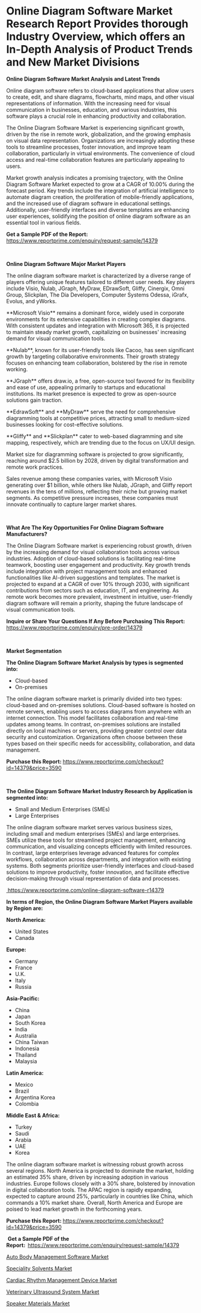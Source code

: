 <p><h1>Online Diagram Software Market Research Report Provides thorough Industry Overview, which offers an In-Depth Analysis of Product Trends and New Market Divisions</h1></p><p><strong>Online Diagram Software Market Analysis and Latest Trends</strong></p>
<p><p>Online diagram software refers to cloud-based applications that allow users to create, edit, and share diagrams, flowcharts, mind maps, and other visual representations of information. With the increasing need for visual communication in businesses, education, and various industries, this software plays a crucial role in enhancing productivity and collaboration.</p><p>The Online Diagram Software Market is experiencing significant growth, driven by the rise in remote work, globalization, and the growing emphasis on visual data representation. Organizations are increasingly adopting these tools to streamline processes, foster innovation, and improve team collaboration, particularly in virtual environments. The convenience of cloud access and real-time collaboration features are particularly appealing to users.</p><p>Market growth analysis indicates a promising trajectory, with the Online Diagram Software Market expected to grow at a CAGR of 10.00% during the forecast period. Key trends include the integration of artificial intelligence to automate diagram creation, the proliferation of mobile-friendly applications, and the increased use of diagram software in educational settings. Additionally, user-friendly interfaces and diverse templates are enhancing user experiences, solidifying the position of online diagram software as an essential tool in various fields.</p></p>
<p><strong>Get a Sample PDF of the Report:&nbsp;</strong> <a href="https://www.reportprime.com/enquiry/request-sample/14379?utm_campaign=1094&utm_medium=2&utm_source=Github&utm_content=ia&utm_term=29112024&utm_id=online-diagram-software">https://www.reportprime.com/enquiry/request-sample/14379</a></p>
<p>&nbsp;</p>
<p><strong>Online Diagram Software Major Market Players</strong></p>
<p><p>The online diagram software market is characterized by a diverse range of players offering unique features tailored to different user needs. Key players include Visio, Nulab, JGraph, MyDraw, EDrawSoft, Gliffy, Cinergix, Omni Group, Slickplan, The Dia Developers, Computer Systems Odessa, iGrafx, Evolus, and yWorks. </p><p>**Microsoft Visio** remains a dominant force, widely used in corporate environments for its extensive capabilities in creating complex diagrams. With consistent updates and integration with Microsoft 365, it is projected to maintain steady market growth, capitalizing on businesses' increasing demand for visual communication tools.</p><p>**Nulab**, known for its user-friendly tools like Cacoo, has seen significant growth by targeting collaborative environments. Their growth strategy focuses on enhancing team collaboration, bolstered by the rise in remote working. </p><p>**JGraph** offers draw.io, a free, open-source tool favored for its flexibility and ease of use, appealing primarily to startups and educational institutions. Its market presence is expected to grow as open-source solutions gain traction.</p><p>**EdrawSoft** and **MyDraw** serve the need for comprehensive diagramming tools at competitive prices, attracting small to medium-sized businesses looking for cost-effective solutions.</p><p>**Gliffy** and **Slickplan** cater to web-based diagramming and site mapping, respectively, which are trending due to the focus on UX/UI design.</p><p>Market size for diagramming software is projected to grow significantly, reaching around $2.5 billion by 2028, driven by digital transformation and remote work practices. </p><p>Sales revenue among these companies varies, with Microsoft Visio generating over $1 billion, while others like Nulab, JGraph, and Gliffy report revenues in the tens of millions, reflecting their niche but growing market segments. As competitive pressure increases, these companies must innovate continually to capture larger market shares.</p></p>
<p>&nbsp;</p>
<p><strong>What Are The Key Opportunities For Online Diagram Software Manufacturers?</strong></p>
<p><p>The Online Diagram Software market is experiencing robust growth, driven by the increasing demand for visual collaboration tools across various industries. Adoption of cloud-based solutions is facilitating real-time teamwork, boosting user engagement and productivity. Key growth trends include integration with project management tools and enhanced functionalities like AI-driven suggestions and templates. The market is projected to expand at a CAGR of over 10% through 2030, with significant contributions from sectors such as education, IT, and engineering. As remote work becomes more prevalent, investment in intuitive, user-friendly diagram software will remain a priority, shaping the future landscape of visual communication tools.</p></p>
<p><strong>Inquire or Share Your Questions If Any Before Purchasing This Report:</strong> <a href="https://www.reportprime.com/enquiry/pre-order/14379?utm_campaign=1094&utm_medium=2&utm_source=Github&utm_content=ia&utm_term=29112024&utm_id=online-diagram-software">https://www.reportprime.com/enquiry/pre-order/14379</a></p>
<p>&nbsp;</p>
<p><strong>Market Segmentation</strong></p>
<p><strong>The Online Diagram Software Market Analysis by types is segmented into:</strong></p>
<p><ul><li>Cloud-based</li><li>On-premises</li></ul></p>
<p><p>The online diagram software market is primarily divided into two types: cloud-based and on-premises solutions. Cloud-based software is hosted on remote servers, enabling users to access diagrams from anywhere with an internet connection. This model facilitates collaboration and real-time updates among teams. In contrast, on-premises solutions are installed directly on local machines or servers, providing greater control over data security and customization. Organizations often choose between these types based on their specific needs for accessibility, collaboration, and data management.</p></p>
<p><strong>Purchase this Report:&nbsp;</strong><a href="https://www.reportprime.com/checkout?id=14379&price=3590&utm_campaign=1094&utm_medium=2&utm_source=Github&utm_content=ia&utm_term=29112024&utm_id=online-diagram-software">https://www.reportprime.com/checkout?id=14379&price=3590</a></p>
<p>&nbsp;</p>
<p><strong>The Online Diagram Software Market Industry Research by Application is segmented into:</strong></p>
<p><ul><li>Small and Medium Enterprises (SMEs)</li><li>Large Enterprises</li></ul></p>
<p><p>The online diagram software market serves various business sizes, including small and medium enterprises (SMEs) and large enterprises. SMEs utilize these tools for streamlined project management, enhancing communication, and visualizing concepts efficiently with limited resources. In contrast, large enterprises leverage advanced features for complex workflows, collaboration across departments, and integration with existing systems. Both segments prioritize user-friendly interfaces and cloud-based solutions to improve productivity, foster innovation, and facilitate effective decision-making through visual representation of data and processes.</p></p>
<p><a href="https://www.reportprime.com/online-diagram-software-r14379?utm_campaign=1094&utm_medium=2&utm_source=Github&utm_content=ia&utm_term=29112024&utm_id=online-diagram-software">&nbsp;https://www.reportprime.com/online-diagram-software-r14379</a></p>
<p><strong>In terms of Region, the Online Diagram Software Market Players available by Region are:</strong></p>
<p>
    <p> <strong> North America: </strong>
        <ul>
            <li>United States</li>
            <li>Canada</li>
        </ul>
        </p> 
    <p> <strong> Europe: </strong>
        <ul>
            <li>Germany</li>
            <li>France</li>
            <li>U.K.</li>
            <li>Italy</li>
            <li>Russia</li>
        </ul>
        </p> 
    <p> <strong> Asia-Pacific: </strong>
        <ul>
            <li>China</li>
            <li>Japan</li>
            <li>South Korea</li>
            <li>India</li>
            <li>Australia</li>
            <li>China Taiwan</li>
            <li>Indonesia</li>
            <li>Thailand</li>
            <li>Malaysia</li>
        </ul>
        </p> 
    <p> <strong> Latin America: </strong>
        <ul>
            <li>Mexico</li>
            <li>Brazil</li>
            <li>Argentina Korea</li>
            <li>Colombia</li>
        </ul>
        </p> 
    <p> <strong> Middle East & Africa: </strong>
        <ul>
            <li>Turkey</li>
            <li>Saudi</li>
            <li>Arabia</li>
            <li>UAE</li>
            <li>Korea</li>
        </ul>
    </p>
    </p>
<p><p>The online diagram software market is witnessing robust growth across several regions. North America is projected to dominate the market, holding an estimated 35% share, driven by increasing adoption in various industries. Europe follows closely with a 30% share, bolstered by innovation in digital collaboration tools. The APAC region is rapidly expanding, expected to capture around 25%, particularly in countries like China, which commands a 10% market share. Overall, North America and Europe are poised to lead market growth in the forthcoming years.</p></p>
<p><strong>Purchase this Report: </strong><a href="https://www.reportprime.com/checkout?id=14379&price=3590&utm_campaign=1094&utm_medium=2&utm_source=Github&utm_content=ia&utm_term=29112024&utm_id=online-diagram-software">https://www.reportprime.com/checkout?id=14379&price=3590</a></p>
<p>&nbsp;<strong>Get a Sample PDF of the Report:&nbsp;&nbsp;</strong><a href="https://www.reportprime.com/enquiry/request-sample/14379?utm_campaign=1094&utm_medium=2&utm_source=Github&utm_content=ia&utm_term=29112024&utm_id=online-diagram-software">https://www.reportprime.com/enquiry/request-sample/14379</a></p>
<p><strong></strong></p>
<p><p><a href="https://github.com/rileymgdorcas/Market-Research-Report-List-1/blob/main/auto-body-management-software-market.md?utm_campaign=1094&utm_medium=2&utm_source=Github&utm_content=ia&utm_term=29112024&utm_id=online-diagram-software">Auto Body Management Software Market</a></p><p><a href="https://www.linkedin.com/pulse/opportunities-challenges-speciality-solvents-market-wsghe?utm_campaign=1094&utm_medium=2&utm_source=Github&utm_content=ia&utm_term=29112024&utm_id=online-diagram-software">Speciality Solvents Market</a></p><p><a href="https://issuu.com/reportprime-2/docs/cardiac-rhythm-management-device-market-size-2030.?utm_campaign=1094&utm_medium=2&utm_source=Github&utm_content=ia&utm_term=29112024&utm_id=online-diagram-software">Cardiac Rhythm Management Device Market</a></p><p><a href="https://issuu.com/reportprime-2/docs/veterinary-ultrasound-system-market-size-2030.pptx?utm_campaign=1094&utm_medium=2&utm_source=Github&utm_content=ia&utm_term=29112024&utm_id=online-diagram-software">Veterinary Ultrasound System Market</a></p><p><a href="https://www.linkedin.com/pulse/speaker-materials-market-report-product-type-end-use-application-fxmoe?utm_campaign=1094&utm_medium=2&utm_source=Github&utm_content=ia&utm_term=29112024&utm_id=online-diagram-software">Speaker Materials Market</a></p></p>